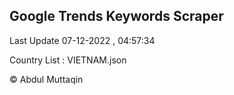 

## Google Trends Keywords Scraper 
 
Last Update 07-12-2022 , 04:57:34

Country List :
VIETNAM.json



© Abdul Muttaqin 

